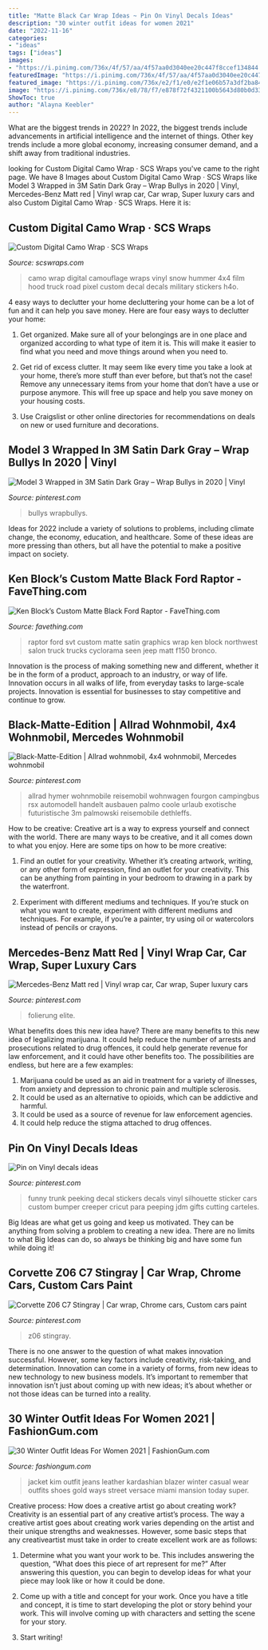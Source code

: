 ```yaml
---
title: "Matte Black Car Wrap Ideas ~ Pin On Vinyl Decals Ideas"
description: "30 winter outfit ideas for women 2021"
date: "2022-11-16"
categories:
- "ideas"
tags: ["ideas"]
images:
- "https://i.pinimg.com/736x/4f/57/aa/4f57aa0d3040ee20c447f8ccef134844.jpg"
featuredImage: "https://i.pinimg.com/736x/4f/57/aa/4f57aa0d3040ee20c447f8ccef134844.jpg"
featured_image: "https://i.pinimg.com/736x/e2/f1/e0/e2f1e06b57a3df2ba84a9c385c94bb34.jpg"
image: "https://i.pinimg.com/736x/e8/78/f7/e878f72f4321100b5643d80b0d339c0a--funny-cars-car-decals-funny.jpg"
ShowToc: true
author: "Alayna Keebler"
---
```



What are the biggest trends in 2022?
In 2022, the biggest trends include advancements in artificial intelligence and the internet of things. Other key trends include a more global economy, increasing consumer demand, and a shift away from traditional industries.

	

		
looking for Custom Digital Camo Wrap · SCS Wraps you've came to the right page. We have 8 Images about Custom Digital Camo Wrap · SCS Wraps like Model 3 Wrapped in 3M Satin Dark Gray – Wrap Bullys in 2020 | Vinyl, Mercedes-Benz Matt red | Vinyl wrap car, Car wrap, Super luxury cars and also Custom Digital Camo Wrap · SCS Wraps. Here it is:
		
    
## Custom Digital Camo Wrap · SCS Wraps

<img loading=lazy src="http://scswraps.com/wp-content/gallery/digital-camo-truck-wrap/digital-camo-wrap_dakota-4x4_hood.jpg" onerror="this.onerror=null;this.src='https://tse3.mm.bing.net/th?id=OIP.-hhGfVh8Xpw6bONKVqItvQHaE8&amp;pid=15.1';" alt="Custom Digital Camo Wrap · SCS Wraps">

_Source: scswraps.com_

>camo wrap digital camouflage wraps vinyl snow hummer 4x4 film hood truck road pixel custom decal decals military stickers h4o. 

	

4 easy ways to declutter your home
decluttering your home can be a lot of fun and it can help you save money. Here are four easy ways to declutter your home:
1. Get organized. Make sure all of your belongings are in one place and organized according to what type of item it is. This will make it easier to find what you need and move things around when you need to.

2. Get rid of excess clutter. It may seem like every time you take a look at your home, there’s more stuff than ever before, but that’s not the case! Remove any unnecessary items from your home that don’t have a use or purpose anymore. This will free up space and help you save money on your housing costs.

3. Use Craigslist or other online directories for recommendations on deals on new or used furniture and decorations.

    
## Model 3 Wrapped In 3M Satin Dark Gray – Wrap Bullys In 2020 | Vinyl

<img loading=lazy src="https://i.pinimg.com/736x/4f/57/aa/4f57aa0d3040ee20c447f8ccef134844.jpg" onerror="this.onerror=null;this.src='https://tse1.mm.bing.net/th?id=OIP.AuBK5ZUAr135NCu04X1tXQHaE8&amp;pid=15.1';" alt="Model 3 Wrapped in 3M Satin Dark Gray – Wrap Bullys in 2020 | Vinyl">

_Source: pinterest.com_

>bullys wrapbullys. 

	

Ideas for 2022 include a variety of solutions to problems, including climate change, the economy, education, and healthcare. Some of these ideas are more pressing than others, but all have the potential to make a positive impact on society.

    
## Ken Block’s Custom Matte Black Ford Raptor - FaveThing.com

<img loading=lazy src="http://www.favething.com/uploads/images/main-fave-images/ken_block_s_custom_matte_black_ford_raptor-1.jpg" onerror="this.onerror=null;this.src='https://tse3.mm.bing.net/th?id=OIP.EL1pVN7lagb0LKgX-MMM3wHaLH&amp;pid=15.1';" alt="Ken Block’s Custom Matte Black Ford Raptor - FaveThing.com">

_Source: favething.com_

>raptor ford svt custom matte satin graphics wrap ken block northwest salon truck trucks cyclorama seen jeep matt f150 bronco. 

	

Innovation is the process of making something new and different, whether it be in the form of a product, approach to an industry, or way of life. Innovation occurs in all walks of life, from everyday tasks to large-scale projects. Innovation is essential for businesses to stay competitive and continue to grow.

    
## Black-Matte-Edition | Allrad Wohnmobil, 4x4 Wohnmobil, Mercedes Wohnmobil

<img loading=lazy src="https://i.pinimg.com/736x/26/d4/56/26d456c85539687f1e5c09dee1f0329d.jpg" onerror="this.onerror=null;this.src='https://tse3.mm.bing.net/th?id=OIP.LPebyL5zoqMxkt4RFRPnQgHaFj&amp;pid=15.1';" alt="Black-Matte-Edition | Allrad wohnmobil, 4x4 wohnmobil, Mercedes wohnmobil">

_Source: pinterest.com_

>allrad hymer wohnmobile reisemobil wohnwagen fourgon campingbus rsx automodell handelt ausbauen palmo coole urlaub exotische futuristische 3m palmowski reisemobile dethleffs. 

	

How to be creative:
Creative art is a way to express yourself and connect with the world. There are many ways to be creative, and it all comes down to what you enjoy. Here are some tips on how to be more creative:
1. Find an outlet for your creativity. Whether it’s creating artwork, writing, or any other form of expression, find an outlet for your creativity. This can be anything from painting in your bedroom to drawing in a park by the waterfront.

2. Experiment with different mediums and techniques. If you’re stuck on what you want to create, experiment with different mediums and techniques. For example, if you’re a painter, try using oil or watercolors instead of pencils or crayons.

    
## Mercedes-Benz Matt Red | Vinyl Wrap Car, Car Wrap, Super Luxury Cars

<img loading=lazy src="https://i.pinimg.com/originals/1e/02/49/1e024934addba5373bdb83395fbfe426.jpg" onerror="this.onerror=null;this.src='https://tse1.mm.bing.net/th?id=OIP.82BaNRk6XV5pfjhsCmJsfgHaDH&amp;pid=15.1';" alt="Mercedes-Benz Matt red | Vinyl wrap car, Car wrap, Super luxury cars">

_Source: pinterest.com_

>folierung elite. 

	

What benefits does this new idea have?
There are many benefits to this new idea of legalizing marijuana. It could help reduce the number of arrests and prosecutions related to drug offences, it could help generate revenue for law enforcement, and it could have other benefits too. The possibilities are endless, but here are a few examples: 
1. Marijuana could be used as an aid in treatment for a variety of illnesses, from anxiety and depression to chronic pain and multiple sclerosis. 
2. It could be used as an alternative to opioids, which can be addictive and harmful. 
3. It could be used as a source of revenue for law enforcement agencies. 
4. It could help reduce the stigma attached to drug offences.

    
## Pin On Vinyl Decals Ideas

<img loading=lazy src="https://i.pinimg.com/736x/e8/78/f7/e878f72f4321100b5643d80b0d339c0a--funny-cars-car-decals-funny.jpg" onerror="this.onerror=null;this.src='https://tse1.mm.bing.net/th?id=OIP.Cm8hdoRVK_cD-1_1kwf85AHaHa&amp;pid=15.1';" alt="Pin on Vinyl decals ideas">

_Source: pinterest.com_

>funny trunk peeking decal stickers decals vinyl silhouette sticker cars custom bumper creeper cricut para peeping jdm gifts cutting carteles. 

	

Big Ideas are what get us going and keep us motivated. They can be anything from solving a problem to creating a new idea. There are no limits to what Big Ideas can do, so always be thinking big and have some fun while doing it!

    
## Corvette Z06 C7 Stingray | Car Wrap, Chrome Cars, Custom Cars Paint

<img loading=lazy src="https://i.pinimg.com/736x/e2/f1/e0/e2f1e06b57a3df2ba84a9c385c94bb34.jpg" onerror="this.onerror=null;this.src='https://tse4.mm.bing.net/th?id=OIP.s-Zmzki1vgOhqPHEqJrJJgHaHU&amp;pid=15.1';" alt="Corvette Z06 C7 Stingray | Car wrap, Chrome cars, Custom cars paint">

_Source: pinterest.com_

>z06 stingray. 

	

There is no one answer to the question of what makes innovation successful. However, some key factors include creativity, risk-taking, and determination. Innovation can come in a variety of forms, from new ideas to new technology to new business models. It’s important to remember that innovation isn’t just about coming up with new ideas; it’s about whether or not those ideas can be turned into a reality.

    
## 30 Winter Outfit Ideas For Women 2021 | FashionGum.com

<img loading=lazy src="http://fashiongum.com/wp-content/uploads/2015/07/30-Winter-Outfit-Ideas-For-Women-Street-Style-Trends-14.jpg" onerror="this.onerror=null;this.src='https://tse4.mm.bing.net/th?id=OIP.-EfhXAUbZXtcDUUqOfKYhgHaL9&amp;pid=15.1';" alt="30 Winter Outfit Ideas For Women 2021 | FashionGum.com">

_Source: fashiongum.com_

>jacket kim outfit jeans leather kardashian blazer winter casual wear outfits shoes gold ways street versace miami mansion today super. 

	

Creative process: How does a creative artist go about creating work?
Creativity is an essential part of any creative artist’s process. The way a creative artist goes about creating work varies depending on the artist and their unique strengths and weaknesses. However, some basic steps that any creativeartist must take in order to create excellent work are as follows:
1. Determine what you want your work to be. This includes answering the question, “What does this piece of art represent for me?” After answering this question, you can begin to develop ideas for what your piece may look like or how it could be done.

2. Come up with a title and concept for your work. Once you have a title and concept, it is time to start developing the plot or story behind your work. This will involve coming up with characters and setting the scene for your story.

3. Start writing!

